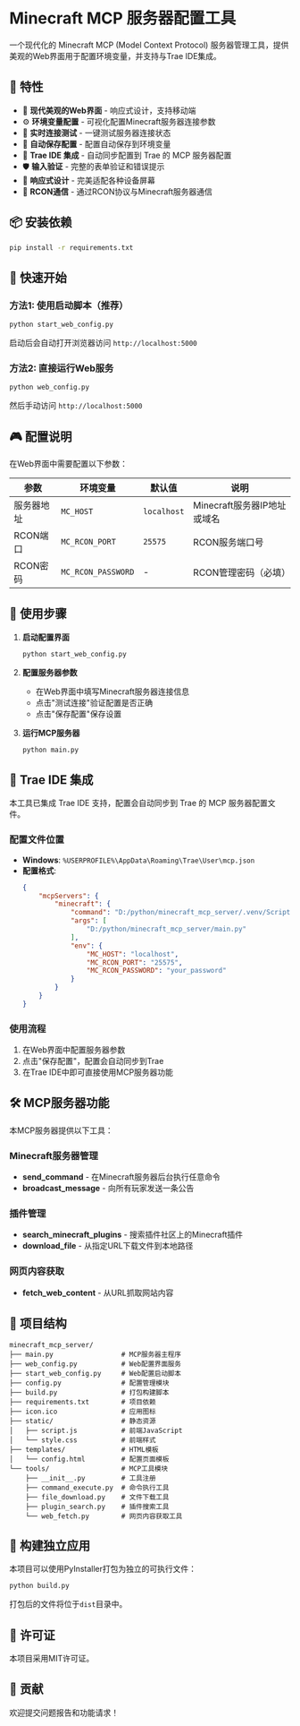 # Minecraft MCP 服务器配置工具

一个现代化的 Minecraft MCP (Model Context Protocol) 服务器管理工具，提供美观的Web界面用于配置环境变量，并支持与Trae IDE集成。

## 🌟 特性

- 🎨 **现代美观的Web界面** - 响应式设计，支持移动端
- ⚙️ **环境变量配置** - 可视化配置Minecraft服务器连接参数
- 🔧 **实时连接测试** - 一键测试服务器连接状态
- 💾 **自动保存配置** - 配置自动保存到环境变量
- 🚀 **Trae IDE 集成** - 自动同步配置到 Trae 的 MCP 服务器配置
- 🛡️ **输入验证** - 完整的表单验证和错误提示
- 📱 **响应式设计** - 完美适配各种设备屏幕
- 🔌 **RCON通信** - 通过RCON协议与Minecraft服务器通信

## 📦 安装依赖

```bash
pip install -r requirements.txt
```

## 🚀 快速开始

### 方法1: 使用启动脚本（推荐）

```bash
python start_web_config.py
```

启动后会自动打开浏览器访问 `http://localhost:5000`

### 方法2: 直接运行Web服务

```bash
python web_config.py
```

然后手动访问 `http://localhost:5000`

## 🎮 配置说明

在Web界面中需要配置以下参数：

| 参数 | 环境变量 | 默认值 | 说明 |
|------|----------|--------|------|
| 服务器地址 | `MC_HOST` | `localhost` | Minecraft服务器IP地址或域名 |
| RCON端口 | `MC_RCON_PORT` | `25575` | RCON服务端口号 |
| RCON密码 | `MC_RCON_PASSWORD` | - | RCON管理密码（必填） |

## 🔧 使用步骤

1. **启动配置界面**
   ```bash
   python start_web_config.py
   ```

2. **配置服务器参数**
   - 在Web界面中填写Minecraft服务器连接信息
   - 点击"测试连接"验证配置是否正确
   - 点击"保存配置"保存设置

3. **运行MCP服务器**
   ```bash
   python main.py
   ```

## 🚀 Trae IDE 集成

本工具已集成 Trae IDE 支持，配置会自动同步到 Trae 的 MCP 服务器配置文件。

### 配置文件位置
- **Windows**: `%USERPROFILE%\AppData\Roaming\Trae\User\mcp.json`
- **配置格式**:
  ```json
  {
      "mcpServers": {
          "minecraft": {
              "command": "D:/python/minecraft_mcp_server/.venv/Scripts/python.exe",
              "args": [
                  "D:/python/minecraft_mcp_server/main.py"
              ],
              "env": {
                  "MC_HOST": "localhost",
                  "MC_RCON_PORT": "25575",
                  "MC_RCON_PASSWORD": "your_password"
              }
          }
      }
  }
  ```

### 使用流程
1. 在Web界面中配置服务器参数
2. 点击"保存配置"，配置会自动同步到Trae
3. 在Trae IDE中即可直接使用MCP服务器功能

## 🛠️ MCP服务器功能

本MCP服务器提供以下工具：

### Minecraft服务器管理
- **send_command** - 在Minecraft服务器后台执行任意命令
- **broadcast_message** - 向所有玩家发送一条公告

### 插件管理
- **search_minecraft_plugins** - 搜索插件社区上的Minecraft插件
- **download_file** - 从指定URL下载文件到本地路径

### 网页内容获取
- **fetch_web_content** - 从URL抓取网站内容

## 📁 项目结构

```
minecraft_mcp_server/
├── main.py                 # MCP服务器主程序
├── web_config.py           # Web配置界面服务
├── start_web_config.py     # Web配置启动脚本
├── config.py               # 配置管理模块
├── build.py                # 打包构建脚本
├── requirements.txt        # 项目依赖
├── icon.ico                # 应用图标
├── static/                 # 静态资源
│   ├── script.js           # 前端JavaScript
│   └── style.css           # 前端样式
├── templates/              # HTML模板
│   └── config.html         # 配置页面模板
└── tools/                  # MCP工具模块
    ├── __init__.py         # 工具注册
    ├── command_execute.py  # 命令执行工具
    ├── file_download.py    # 文件下载工具
    ├── plugin_search.py    # 插件搜索工具
    └── web_fetch.py        # 网页内容获取工具
```

## 🔨 构建独立应用

本项目可以使用PyInstaller打包为独立的可执行文件：

```bash
python build.py
```

打包后的文件将位于`dist`目录中。

## 📄 许可证

本项目采用MIT许可证。

## 🤝 贡献

欢迎提交问题报告和功能请求！